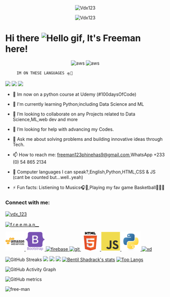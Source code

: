   
  
  <p align="center"> <img src="https://komarev.com/ghpvc/?username=Vdx123&label=Profile%20views&color=e91e63&style=flat" alt="Vdx123" /> </p>
<p align="center"> <img src="https://img.shields.io/github/followers/Vdx123?style=social" alt="Vdx123" /> </p>

  
# Hi there <img src="https://user-images.githubusercontent.com/1303154/88677602-1635ba80-d120-11ea-84d8-d263ba5fc3c0.gif" width="28px" alt="Hello gif">,  It's Freeman here!

<p align="middle"> <img src="https://64.media.tumblr.com/e5f3cb603dea554f3dfb205d15c3b47e/35d1e15c77e19399-a9/s1280x1920/916ce15f4db295d68334114a55ec9b9c9426ebe5.jpg" alt="aws" width="400" height="400"/> 
  
 <img src="https://user-images.githubusercontent.com/98413109/153087034-0c392e7b-f466-49bf-b172-4586b83740c6.jpg" width="400"  height= "400" alt="aws" />
  


  

         IM ON THESE LANGUAGES 🛸💎
  <img src="https://img.shields.io/badge/Python-FFD43B?style=for-the-badge&logo=python&logoColor=darkgreen"/> <img src="https://img.shields.io/badge/C%2B%2B-00599C?style=for-the-badge&logo=c%2B%2B&logoColor=white" /> <img src="https://img.shields.io/badge/Java-ED8B00?style=for-the-badge&logo=java&logoColor=white"/> </p> 

- 🔭 Im now on a python course at Udemy (#100daysOfCode)


- 🌱 I'm currently learning Python;including Data Science and ML


- 👯 I’m looking to collaborate on any Projects related to Data Science,ML,web dev and more


- 🤔 I’m looking for help with advancing my Codes.


- 💬 Ask me about solving problems and building innovative ideas through Tech.


- 📫 How to reach me: freeman123phinehas9@gmail.com,WhatsApp +233 (0) 54 865 2134


- 🦾 Computer languages I can speak?,English,Python,HTML,CSS & JS (cant be counted but...well..yeah)


- ⚡ Fun facts: Listiening to Musics🎧🎵,Playing my fav game Basketball🏀🖤😁





<h3 align="left">Connect with me:</h3>

<p align="left">
  
<a href="https://twitter.com/vdx_123" target="blank"><img align="center" src="https://raw.githubusercontent.com/rahuldkjain/github-profile-readme-generator/master/src/images/icons/Social/twitter.svg" alt="vdx_123" height="30" width="40" /></a>

  <a href="https://instagram.com/f.r.e.e.m.a.n__" target="blank"><img align="center" src="https://raw.githubusercontent.com/rahuldkjain/github-profile-readme-generator/master/src/images/icons/Social/instagram.svg" alt="f.r.e.e.m.a.n__" height="30" width="40" /></a>



  
<p align="left"> <a href="https://aws.amazon.com" target="_blank" rel="noreferrer"> <img src="https://raw.githubusercontent.com/devicons/devicon/master/icons/amazonwebservices/amazonwebservices-original-wordmark.svg" alt="aws" width="
  60" height="60"/>  </a> <a href="https://getbootstrap.com" target="_blank" rel="noreferrer"> <img src="https://raw.githubusercontent.com/devicons/devicon/master/icons/bootstrap/bootstrap-plain-wordmark.svg" alt="bootstrap" width="60" height="60"/> </a> <a href="https://firebase.google.com/" target="_blank" rel="noreferrer"> <img src="https://www.vectorlogo.zone/logos/firebase/firebase-icon.svg" alt="firebase" width="60" height="60"/> <a href="https://git-scm.com/" target="_blank" rel="noreferrer"> <img src="https://www.vectorlogo.zone/logos/git-scm/git-scm-icon.svg" alt="git" width="60" height="60"/>  <a href="https://www.w3.org/html/" target="_blank" rel="noreferrer"> <img src="https://raw.githubusercontent.com/devicons/devicon/master/icons/html5/html5-original-wordmark.svg" alt="html5" width="60" height="60"/> <a href="https://developer.mozilla.org/en-US/docs/Web/JavaScript" target="_blank" rel="noreferrer"> <img src="https://raw.githubusercontent.com/devicons/devicon/master/icons/javascript/javascript-original.svg" alt="javascript" width="60" height="60"/>   <a href="https://www.python.org" target="_blank" rel="noreferrer"> <img src="https://raw.githubusercontent.com/devicons/devicon/master/icons/python/python-original.svg" alt="python" width="60" height="60"/>  </a> <a href="https://www.adobe.com/products/xd.html" target="_blank" rel="noreferrer"> <img src="https://cdn.worldvectorlogo.com/logos/adobe-xd.svg" alt="xd" width="60" height="60"/> </a> </p>

  
  
  
  
  
  ![GitHub Streaks](http://github-readme-streak-stats.herokuapp.com?user=free-man11&theme=dracula&hide_border=true)
![](https://github-profile-summary-cards.vercel.app/api/cards/profile-details?username=free-man11&theme=github_dark)
![](https://github-profile-summary-cards.vercel.app/api/cards/repos-per-language?username=free-man&theme=github_dark)
![](https://github-profile-summary-cards.vercel.app/api/cards/most-commit-language?username=free-man11&theme=github_dark)
[![Bentil Shadrack's stats](https://github-readme-stats.vercel.app/api?username=free-man11&show_icons=true&theme=github_dark)](https://github.com/qbentil)
[![Top Langs](https://github-readme-stats.vercel.app/api/top-langs/?username=free-man11&layout=compact&langs_count=10&theme=github_dark&hide_border=true&count-private=true)](https://github.com/free-man11)
 
![GitHub Activity Graph](https://activity-graph.herokuapp.com/graph?username=free-man11&theme=dracula)  

![GitHub metrics](https://metrics.lecoq.io/free-man11)  
  
  
  
 




<p><a href="https://www.buymeacoffee.com/free-man11"> <img align="left" src="https://cdn.buymeacoffee.com/buttons/v2/default-yellow.png" height="50" width="210" alt="free-man" /></a></p><br><br>
